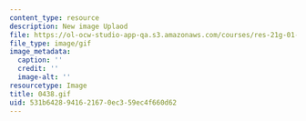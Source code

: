 ```yaml
---
content_type: resource
description: New image Uplaod
file: https://ol-ocw-studio-app-qa.s3.amazonaws.com/courses/res-21g-01-kana-spring-2010/531b6428941621670ec359ec4f660d62_0438.gif
file_type: image/gif
image_metadata:
  caption: ''
  credit: ''
  image-alt: ''
resourcetype: Image
title: 0438.gif
uid: 531b6428-9416-2167-0ec3-59ec4f660d62
---
```

